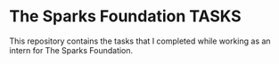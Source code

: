 # The Sparks Foundation TASKS
This repository contains the tasks that I completed while working as an intern for The Sparks Foundation.


